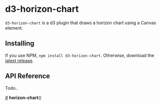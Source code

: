 # d3-horizon-chart

`d3-horizon-chart` is a d3 plugin that draws a horizon chart using a Canvas element.

## Installing

If you use NPM, `npm install d3-horizon-chart`. Otherwise, download the [latest release](https://github.com/kmandov/d3-horizon-chart/releases/latest).

## API Reference

Todo..

<a href="#horizon-chart" name="horizon-chart">#</a> <b>horizon-chart</b>()

